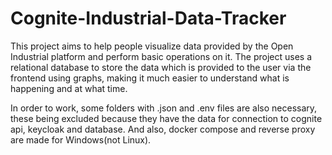 # Cognite-Industrial-Data-Tracker

This project aims to help people visualize data provided by the Open Industrial platform and perform basic operations on it. 
The project uses a relational database to store the data which is provided to the user via the frontend using graphs, making it much easier to understand what is happening and at what time.


In order to work, some folders with .json and .env files are also necessary, these being excluded because they have the data for connection to cognite api, keycloak and database.
And also, docker compose and reverse proxy are made for Windows(not Linux).
